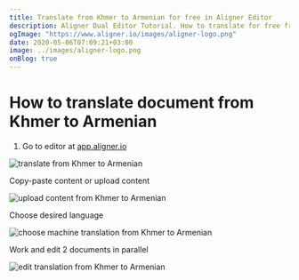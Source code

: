 ```yaml
---
title: Translate from Khmer to Armenian for free in Aligner Editor
description: Aligner Dual Editor Tutorial. How to translate for free from Khmer to Armenian. Aligner is multilingual document management platform. 
ogImage: "https://www.aligner.io/images/aligner-logo.png"
date: 2020-05-06T07:09:21+03:00
image: ../images/aligner-logo.png
onBlog: true
---
```


# How to translate document from Khmer to Armenian

1. Go to editor at [app.aligner.io](https://app.aligner.io "Aligner App web page")

![translate from Khmer to Armenian](../aligner-blank-editor.png "translate from Khmer to Armenian")

Copy-paste content or upload content

![upload content from Khmer to Armenian](../aligner-uploaded-document.png "upload content from Khmer to Armenian")

Choose desired language

![choose machine translation from Khmer to Armenian](../aligner-language-dropdown.png "choose machine translation from Khmer to Armenian")

Work and edit 2 documents in parallel

![edit translation from Khmer to Armenian](../aligner-double-sitded-editor.png "edit translation from Khmer to Armenian")

